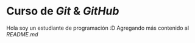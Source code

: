 # Curso de _Git_ & _GitHub_

Hola soy un estudiante de programación :D
Agregando más contenido al _README.md_  